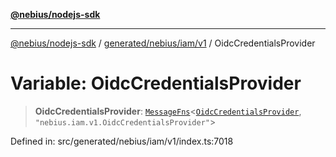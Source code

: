 [**@nebius/nodejs-sdk**](../../../../../README.md)

---

[@nebius/nodejs-sdk](../../../../../README.md) / [generated/nebius/iam/v1](../README.md) / OidcCredentialsProvider

# Variable: OidcCredentialsProvider

> **OidcCredentialsProvider**: [`MessageFns`](../../../../../runtime/protos/core/interfaces/MessageFns.md)\<[`OidcCredentialsProvider`](../interfaces/OidcCredentialsProvider.md), `"nebius.iam.v1.OidcCredentialsProvider"`\>

Defined in: src/generated/nebius/iam/v1/index.ts:7018

